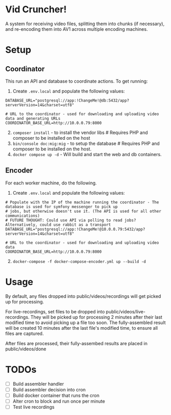 # Vid Cruncher!

A system for receiving video files, splitting them into chunks (if necessary), and re-encoding them into AV1 across
multiple encoding machines.  

# Setup

## Coordinator

This run an API and database to coordinate actions.  To get running:

1. Create `.env.local` and populate the following values:

```dotenv
DATABASE_URL="postgresql://app:!ChangeMe!@db:5432/app?serverVersion=14&charset=utf8"

# URL to the coordinator - used for downloading and uploading video data and generating URLs
COORDINATOR_BASE_URL=http://10.0.0.79:8000
```

2. `composer install` - to install the vendor libs  # Requires PHP and composer to be installed on the host
3. `bin/console doc:mig:mig` - to setup the database # Requires PHP and composer to be installed on the host. 
4. `docker compose up -d` - Will build and start the web and db containers.

## Encoder

For each worker machine, do the following.

1. Create `.env.local` and populate the following values:

```dotenv
# Populate with the IP of the machine running the coordinator - The database is used for symfony messenger to pick up
# jobs, but otherwise doesn't use it. (The API is used for all other communications)
# FUTURE THOUGHT: Could use API via polling to read jobs?  Alternatively, could use rabbit as a transport
DATABASE_URL="postgresql://app:!ChangeMe!@10.0.0.79:5432/app?serverVersion=14&charset=utf8"

# URL to the coordinator - used for downloading and uploading video data
COORDINATOR_BASE_URL=http://10.0.0.79:8000
```

2. `docker-compose -f docker-compose-encoder.yml up --build -d`

# Usage

By default, any files dropped into public/videos/recordings will get picked up for processing.  

For live-recordings, set files to be dropped into public/videos/live-recordings.  They will be picked up for processing
2 minutes after their last modified time to avoid picking up a file too soon.  The fully-assembled result will be created
10 minutes after the last file's modified time, to ensure all files are captured.  

After files are processed, their fully-assembed results are placed in public/videos/done


# TODOs

- [ ] Build assembler handler
- [ ] Build assembler decision into cron
- [ ] Build docker container that runs the cron
- [ ] Alter cron to block and run once per minute
- [ ] Test live recordings
